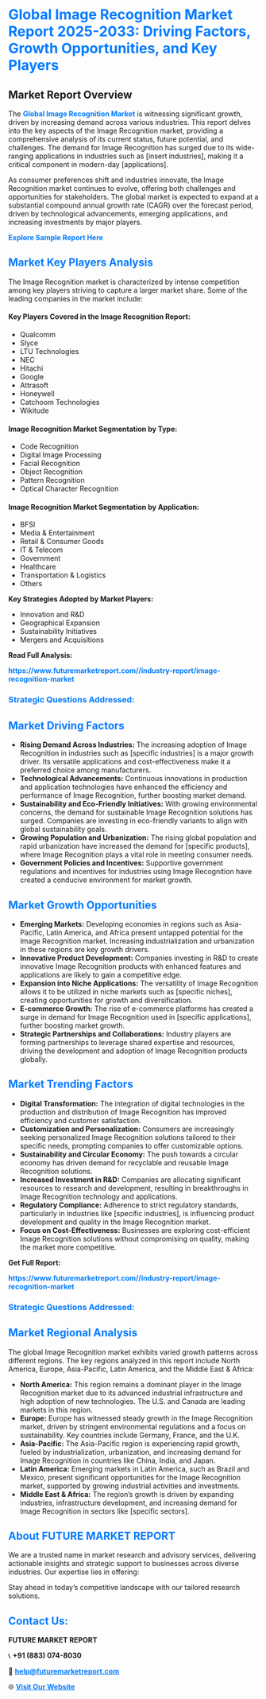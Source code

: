 <h1 style="color: #007BFF;">Global Image Recognition Market Report 2025-2033: Driving Factors, Growth Opportunities, and Key Players</h1>

<section id="overview">
<h2>Market Report Overview</h2>
<p>The <a href="https://www.futuremarketreport.com//industry-report/image-recognition-market" style="color: #007BFF; text-decoration: none;"><strong>Global Image Recognition Market</strong></a> is witnessing significant growth, driven by increasing demand across various industries. This report delves into the key aspects of the Image Recognition market, providing a comprehensive analysis of its current status, future potential, and challenges. The demand for Image Recognition has surged due to its wide-ranging applications in industries such as [insert industries], making it a critical component in modern-day [applications].</p>
<p>As consumer preferences shift and industries innovate, the Image Recognition market continues to evolve, offering both challenges and opportunities for stakeholders. The global market is expected to expand at a substantial compound annual growth rate (CAGR) over the forecast period, driven by technological advancements, emerging applications, and increasing investments by major players.</p>
</section>

<section id="overview">
<p><a href="https://www.futuremarketreport.com//request-sample/reportId=75397" style="color: #007BFF; text-decoration: none;"><strong>Explore Sample Report Here</strong></a></p>
</section>

<section id="key-players">
<h2 style="color: #007BFF;">Market Key Players Analysis</h2>
<p>The Image Recognition market is characterized by intense competition among key players striving to capture a larger market share. Some of the leading companies in the market include:</p>
<h4>Key Players Covered in the Image Recognition Report:</h4>
<ul><li>Qualcomm</li><li>Slyce</li><li>LTU Technologies</li><li>NEC</li><li>Hitachi</li><li>Google</li><li>Attrasoft</li><li>Honeywell</li><li>Catchoom Technologies</li><li>Wikitude</li></ul>
<h4>Image Recognition Market Segmentation by Type:</h4>
<ul><li>Code Recognition</li><li>Digital Image Processing</li><li>Facial Recognition</li><li>Object Recognition</li><li>Pattern Recognition</li><li>Optical Character Recognition</li></ul>

<h4>Image Recognition Market Segmentation by Application:</h4>
<ul><li>BFSI</li><li>Media &amp; Entertainment</li><li>Retail &amp; Consumer Goods</li><li>IT &amp; Telecom</li><li>Government</li><li>Healthcare</li><li>Transportation &amp; Logistics</li><li>Others</li></ul>
<p><strong>Key Strategies Adopted by Market Players:</strong></p>
<ul>
<li>Innovation and R&D</li>
<li>Geographical Expansion</li>
<li>Sustainability Initiatives</li>
<li>Mergers and Acquisitions</li>
</ul>
</section>

<section>
<p><strong>Read Full Analysis: </strong></p><a href="https://www.futuremarketreport.com//industry-report/image-recognition-market" style="color: #007BFF; text-decoration: none;"><strong>https://www.futuremarketreport.com//industry-report/image-recognition-market</strong></a>
<h3 style="color: #007BFF;">Strategic Questions Addressed:</h3>
</section>

<section id="driving-factors">
<h2 style="color: #007BFF;">Market Driving Factors</h2>
<ul>
<li><strong>Rising Demand Across Industries:</strong> The increasing adoption of Image Recognition in industries such as [specific industries] is a major growth driver. Its versatile applications and cost-effectiveness make it a preferred choice among manufacturers.</li>
<li><strong>Technological Advancements:</strong> Continuous innovations in production and application technologies have enhanced the efficiency and performance of Image Recognition, further boosting market demand.</li>
<li><strong>Sustainability and Eco-Friendly Initiatives:</strong> With growing environmental concerns, the demand for sustainable Image Recognition solutions has surged. Companies are investing in eco-friendly variants to align with global sustainability goals.</li>
<li><strong>Growing Population and Urbanization:</strong> The rising global population and rapid urbanization have increased the demand for [specific products], where Image Recognition plays a vital role in meeting consumer needs.</li>
<li><strong>Government Policies and Incentives:</strong> Supportive government regulations and incentives for industries using Image Recognition have created a conducive environment for market growth.</li>
</ul>
</section>

<section id="growth-opportunities">
<h2 style="color: #007BFF;">Market Growth Opportunities</h2>
<ul>
<li><strong>Emerging Markets:</strong> Developing economies in regions such as Asia-Pacific, Latin America, and Africa present untapped potential for the Image Recognition market. Increasing industrialization and urbanization in these regions are key growth drivers.</li>
<li><strong>Innovative Product Development:</strong> Companies investing in R&D to create innovative Image Recognition products with enhanced features and applications are likely to gain a competitive edge.</li>
<li><strong>Expansion into Niche Applications:</strong> The versatility of Image Recognition allows it to be utilized in niche markets such as [specific niches], creating opportunities for growth and diversification.</li>
<li><strong>E-commerce Growth:</strong> The rise of e-commerce platforms has created a surge in demand for Image Recognition used in [specific applications], further boosting market growth.</li>
<li><strong>Strategic Partnerships and Collaborations:</strong> Industry players are forming partnerships to leverage shared expertise and resources, driving the development and adoption of Image Recognition products globally.</li>
</ul>
</section>

<section id="trending-factors">
<h2 style="color: #007BFF;">Market Trending Factors</h2>
<ul>
<li><strong>Digital Transformation:</strong> The integration of digital technologies in the production and distribution of Image Recognition has improved efficiency and customer satisfaction.</li>
<li><strong>Customization and Personalization:</strong> Consumers are increasingly seeking personalized Image Recognition solutions tailored to their specific needs, prompting companies to offer customizable options.</li>
<li><strong>Sustainability and Circular Economy:</strong> The push towards a circular economy has driven demand for recyclable and reusable Image Recognition solutions.</li>
<li><strong>Increased Investment in R&D:</strong> Companies are allocating significant resources to research and development, resulting in breakthroughs in Image Recognition technology and applications.</li>
<li><strong>Regulatory Compliance:</strong> Adherence to strict regulatory standards, particularly in industries like [specific industries], is influencing product development and quality in the Image Recognition market.</li>
<li><strong>Focus on Cost-Effectiveness:</strong> Businesses are exploring cost-efficient Image Recognition solutions without compromising on quality, making the market more competitive.</li>
</ul>
</section>

<section>
<p><strong>Get Full Report: </strong></p><a href="https://www.futuremarketreport.com//industry-report/image-recognition-market" style="color: #007BFF; text-decoration: none;"><strong>https://www.futuremarketreport.com//industry-report/image-recognition-market</strong></a>
<h3 style="color: #007BFF;">Strategic Questions Addressed:</h3>
</section>


<section id="regional-analysis">
<h2 style="color: #007BFF;">Market Regional Analysis</h2>
<p>The global Image Recognition market exhibits varied growth patterns across different regions. The key regions analyzed in this report include North America, Europe, Asia-Pacific, Latin America, and the Middle East & Africa:</p>
<ul>
<li><strong>North America:</strong> This region remains a dominant player in the Image Recognition market due to its advanced industrial infrastructure and high adoption of new technologies. The U.S. and Canada are leading markets in this region.</li>
<li><strong>Europe:</strong> Europe has witnessed steady growth in the Image Recognition market, driven by stringent environmental regulations and a focus on sustainability. Key countries include Germany, France, and the U.K.</li>
<li><strong>Asia-Pacific:</strong> The Asia-Pacific region is experiencing rapid growth, fueled by industrialization, urbanization, and increasing demand for Image Recognition in countries like China, India, and Japan.</li>
<li><strong>Latin America:</strong> Emerging markets in Latin America, such as Brazil and Mexico, present significant opportunities for the Image Recognition market, supported by growing industrial activities and investments.</li>
<li><strong>Middle East & Africa:</strong> The region’s growth is driven by expanding industries, infrastructure development, and increasing demand for Image Recognition in sectors like [specific sectors].</li>
</ul>
</section>

<footer>
<h2 style="color: #007BFF;">About FUTURE MARKET REPORT</h2>
<p>We are a trusted name in market research and advisory services, delivering actionable insights and strategic support to businesses across diverse industries. Our expertise lies in offering:</p>

<p>Stay ahead in today’s competitive landscape with our tailored research solutions.</p>

<h2 style="color: #007BFF;">Contact Us:</h2>
<p><strong>FUTURE MARKET REPORT</strong></p>
<p>📞 <strong>+91 (883) 074-8030</strong></p>
<p>📧 <strong><a href="mailto:help@futuremarketreport.com" style="color: #007BFF;">help@futuremarketreport.com</a></strong></p>
<p>🌐 <strong><a href="https://www.futuremarketreport.com/" style="color: #007BFF;">Visit Our Website</a></strong></p>
</footer>